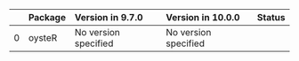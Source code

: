 <!-- markdown-link-check-disable -->

|    | Package   | Version in 9.7.0     | Version in 10.0.0    | Status   |
|---:|:----------|:---------------------|:---------------------|:---------|
|  0 | oysteR    | No version specified | No version specified |          |